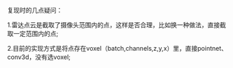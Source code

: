 复现时的几点疑问：

1.雷达点云是截取了摄像头范围内的点，这样是否合理，比如换一种做法，直接截取一定范围内的点;

2.目前的实现方式是将点存在voxel（batch,channels,z,y,x）里，直接pointnet、conv3d，没有选voxel;

